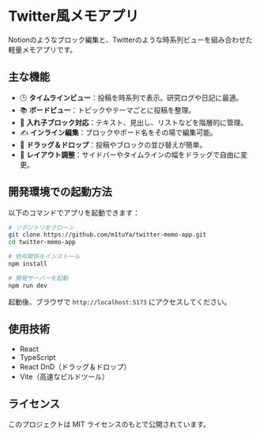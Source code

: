 
# Twitter風メモアプリ

Notionのようなブロック編集と、Twitterのような時系列ビューを組み合わせた軽量メモアプリです。

## 主な機能

- 🕒 **タイムラインビュー**：投稿を時系列で表示。研究ログや日記に最適。
- 📚 **ボードビュー**：トピックやテーマごとに投稿を整理。
- 🧱 **入れ子ブロック対応**：テキスト、見出し、リストなどを階層的に管理。
- ✍️ **インライン編集**：ブロックやボード名をその場で編集可能。
- 🧲 **ドラッグ＆ドロップ**：投稿やブロックの並び替えが簡単。
- 🎨 **レイアウト調整**：サイドバーやタイムラインの幅をドラッグで自由に変更。

## 開発環境での起動方法

以下のコマンドでアプリを起動できます：

```bash
# リポジトリをクローン
git clone https://github.com/m1tuYa/twitter-memo-app.git
cd twitter-memo-app

# 依存関係をインストール
npm install

# 開発サーバーを起動
npm run dev
```

起動後、ブラウザで `http://localhost:5173` にアクセスしてください。

## 使用技術

- React
- TypeScript
- React DnD（ドラッグ＆ドロップ）
- Vite（高速なビルドツール）

## ライセンス

このプロジェクトは MIT ライセンスのもとで公開されています。
